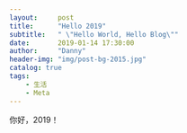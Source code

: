 ```yaml
---
layout:     post
title:      "Hello 2019"
subtitle:   " \"Hello World, Hello Blog\""
date:       2019-01-14 17:30:00
author:     "Danny"
header-img: "img/post-bg-2015.jpg"
catalog: true
tags:
    - 生活
    - Meta
---
```

你好，2019！